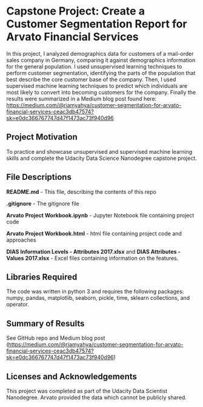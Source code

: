 # Capstone Project: Create a Customer Segmentation Report for Arvato Financial Services
In this project, I analyzed demographics data for customers of a mail-order sales company in Germany, comparing it against demographics information for the general population. I used unsupervised learning techniques to perform customer segmentation, identifying the parts of the population that best describe the core customer base of the company. Then, I used supervised machine learning techniques to predict which individuals are most likely to convert into becoming customers for the company.  Finally the results were summarized in a Medium blog post found here: https://medium.com/@riamyahya/customer-segmentation-for-arvato-financial-services-ceac3db47574?sk=e0dc366767747d47f1473ac73f940d96


## Project Motivation
To practice and showcase unsupervised and supervised machine learning skills and complete the Udacity Data Science Nanodegree capstone project.

## File Descriptions
**README.md** - This file, describing the contents of this repo

**.gitignore** - The gitignore file

**Arvato Project Workbook.ipynb** - Jupyter Notebook file containing project code

**Arvato Project Workbook.html** - html file containing project code and approaches

**DIAS Information Levels - Attributes 2017.xlsx** and **DIAS Attributes - Values 2017.xlsx** - Excel files containing information on the features.


## Libraries Required
The code was written in python 3 and requires the following packages: numpy, pandas, matplotlib, seaborn, pickle, time, sklearn collections, and operator.  

## Summary of Results
See GitHub repo and Medium blog post (https://medium.com/@riamyahya/customer-segmentation-for-arvato-financial-services-ceac3db47574?sk=e0dc366767747d47f1473ac73f940d96)

## Licenses and Acknowledgements
This project was completed as part of the Udacity Data Scientist Nanodegree.
Arvato provided the data which cannot be publicly shared.
